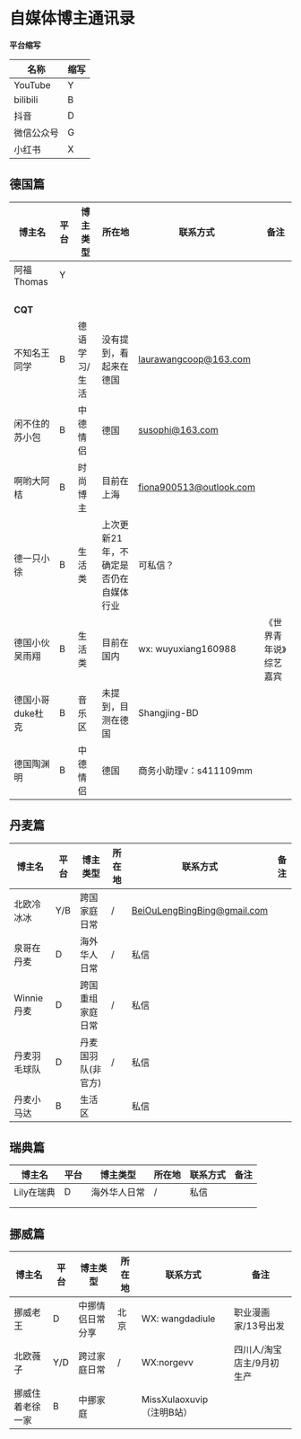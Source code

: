 # 自媒体博主通讯录

**平台缩写**

| 名称       | 缩写 |
| ---------- | ---- |
| YouTube    | Y    |
| bilibili   | B    |
| 抖音       | D    |
| 微信公众号 | G    |
| 小红书     | X    |



## 德国篇

| 博主名           | 平台 | 博主类型      | 所在地                                 | 联系方式                | 备注                   |
| ---------------- | ---- | ------------- | -------------------------------------- | ----------------------- | ---------------------- |
| 阿福Thomas       | Y    |               |                                        |                         |                        |
|                  |      |               |                                        |                         |                        |
|                  |      |               |                                        |                         |                        |
|                  |      |               |                                        |                         |                        |
|                  |      |               |                                        |                         |                        |
| **CQT**          |      |               |                                        |                         |                        |
| 不知名王同学     | B    | 德语学习/生活 | 没有提到，看起来在德国                 | laurawangcoop@163.com   |                        |
| 闲不住的苏小包   | B    | 中德情侣      | 德国                                   | susophi@163.com         |                        |
| 啊哟大阿桔       | B    | 时尚博主      | 目前在上海                             | fiona900513@outlook.com |                        |
| 德一只小徐       | B    | 生活类        | 上次更新21年，不确定是否仍在自媒体行业 | 可私信？                |                        |
| 德国小伙吴雨翔   | B    | 生活类        | 目前在国内                             | wx: wuyuxiang160988     | 《世界青年说》综艺嘉宾 |
| 德国小哥duke杜克 | B    | 音乐区        | 未提到，目测在德国                     | Shangjing-BD            |                        |
| 德国陶渊明       | B    | 中德情侣      | 德国                                   | 商务小助理v：s411109mm  |                        |

## 丹麦篇

| 博主名       | 平台 | 博主类型           | 所在地 | 联系方式                                                     | 备注 |
| ------------ | ---- | ------------------ | ------ | ------------------------------------------------------------ | ---- |
| 北欧冷冰冰   | Y/B  | 跨国家庭日常       | /      | [ BeiOuLengBingBing@gmail.com](mailto:BeiOuLengBingBing@gmail.com) |      |
| 泉哥在丹麦   | D    | 海外华人日常       | /      | 私信                                                         |      |
| Winnie丹麦   | D    | 跨国重组家庭日常   | /      | 私信                                                         |      |
| 丹麦羽毛球队 | D    | 丹麦国羽队(非官方) | /      | 私信                                                         |      |
| 丹麦小马达   | B    | 生活区             |        | 私信                                                         |      |



## 瑞典篇

| 博主名     | 平台 | 博主类型     | 所在地 | 联系方式 | 备注 |
| ---------- | ---- | ------------ | ------ | -------- | ---- |
| Lily在瑞典 | D    | 海外华人日常 | /      | 私信     |      |
|            |      |              |        |          |      |
|            |      |              |        |          |      |

## 挪威篇



| 博主名           | 平台 | 博主类型         | 所在地 | 联系方式                  | 备注                      |
| ---------------- | ---- | ---------------- | ------ | ------------------------- | ------------------------- |
| 挪威老王         | D    | 中挪情侣日常分享 | 北京   | WX: wangdadiule           | 职业漫画家/13号出发       |
| 北欧薇子         | Y/D  | 跨过家庭日常     | /      | WX:norgevv                | 四川人/淘宝店主/9月初生产 |
| 挪威住着老徐一家 | B    | 中挪家庭         |        | MissXulaoxuvip（注明B站） |                           |